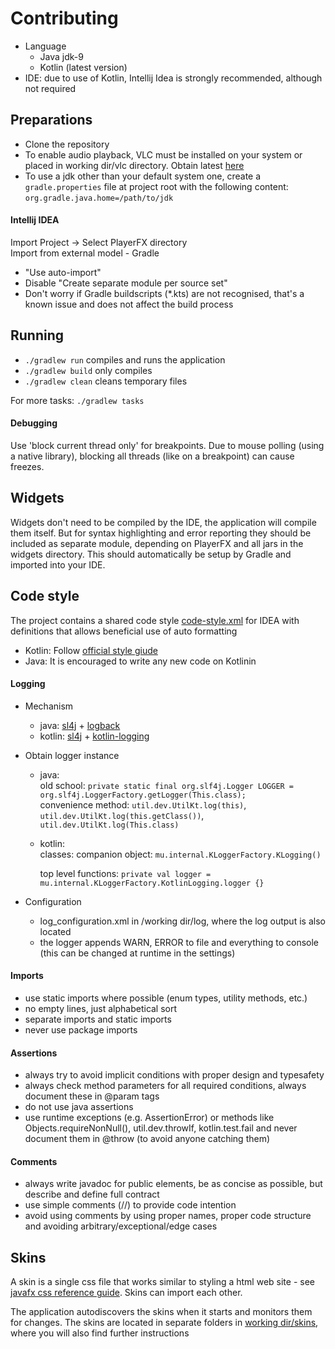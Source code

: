 # Contributing

- Language
  - Java jdk-9
  - Kotlin (latest version)
- IDE: due to use of Kotlin, Intellij Idea is strongly recommended, although not required

## Preparations

- Clone the repository
- To enable audio playback, VLC must be installed on your system or placed in working dir/vlc directory. Obtain latest [here](https://www.videolan.org/vlc/)
- To use a jdk other than your default system one, create a `gradle.properties` file at project root with the following content: `org.gradle.java.home=/path/to/jdk`

#### Intellij IDEA

Import Project -> Select PlayerFX directory<br>
Import from external model - Gradle 
- "Use auto-import"
- Disable "Create separate module per source set"
- Don't worry if Gradle buildscripts (*.kts) are not recognised, that's a known issue and does not affect the build process

## Running

- `./gradlew run` compiles and runs the application
- `./gradlew build` only compiles
- `./gradlew clean` cleans temporary files

For more tasks: `./gradlew tasks`

#### Debugging

Use 'block current thread only' for breakpoints. 
Due to mouse polling (using a native library), blocking all threads (like on a breakpoint) can cause freezes.

## Widgets

Widgets don't need to be compiled by the IDE, the application will compile them itself. 
But for syntax highlighting and error reporting they should be included as separate module, depending on PlayerFX and all jars in the widgets directory. 
This should automatically be setup by Gradle and imported into your IDE.

## Code style

The project contains a shared code style [code-style.xml](code-style.xml) for IDEA with definitions that allows beneficial use of auto formatting
  - Kotlin: Follow [official style giude](https://kotlinlang.org/docs/reference/coding-conventions.html)
  - Java: It is encouraged to write any new code on Kotlinin
      
#### Logging
 - Mechanism
   - java: [sl4j](https://github.com/qos-ch/slf4j) + [logback](https://github.com/qos-ch/logback)
   - kotlin: [sl4j](https://github.com/qos-ch/slf4j) + [kotlin-logging](https://github.com/MicroUtils/kotlin-logging)

 - Obtain logger instance
   - java:<br>
      old school: `private static final org.slf4j.Logger LOGGER = org.slf4j.LoggerFactory.getLogger(This.class);`<br>
      convenience method: `util.dev.UtilKt.log(this)`, `util.dev.UtilKt.log(this.getClass())`, `util.dev.UtilKt.log(This.class)`
   - kotlin:<br>
      classes: companion object: `mu.internal.KLoggerFactory.KLogging()`<br>
      
      top level functions: `private val logger = mu.internal.KLoggerFactory.KotlinLogging.logger {}`
  
 - Configuration
    - log_configuration.xml in /working dir/log, where the log output is also located
    - the logger appends WARN, ERROR to file and everything to console (this can be changed at runtime in the settings)

#### Imports
 - use static imports where possible (enum types, utility methods, etc.)
 - no empty lines, just alphabetical sort
 - separate imports and static imports
 - never use package imports

#### Assertions
 - always try to avoid implicit conditions with proper design and typesafety
 - always check method parameters for all required conditions, always document these in @param tags
 - do not use java assertions
 - use runtime exceptions (e.g. AssertionError) or methods like Objects.requireNonNull(), util.dev.throwIf, kotlin.test.fail and never document them in @throw (to avoid anyone catching them)

#### Comments
 - always write javadoc for public elements, be as concise as possible, but describe and define full contract
 - use simple comments (//) to provide code intention
 - avoid using comments by using proper names, proper code structure and avoiding arbitrary/exceptional/edge cases 

## Skins

A skin is a single css file that works similar to styling a html web site - see [javafx css reference guide](http://docs.oracle.com/javafx/2/api/javafx/scene/doc-files/cssref.html). 
Skins can import each other.

The application autodiscovers the skins when it starts and monitors them for changes. 
The skins are located in separate folders in [working dir/skins](https://github.com/sghpjuikit/player/tree/readme/working%20dir/skins), where you will also find further instructions
